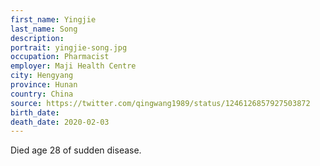 ```yaml
---
first_name: Yingjie
last_name: Song
description: 
portrait: yingjie-song.jpg
occupation: Pharmacist
employer: Maji Health Centre
city: Hengyang
province: Hunan
country: China
source: https://twitter.com/qingwang1989/status/1246126857927503872
birth_date: 
death_date: 2020-02-03
---
```


Died age 28 of sudden disease.